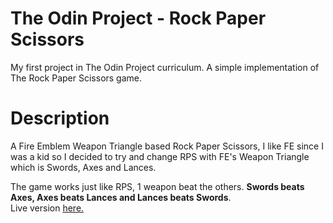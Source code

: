 # The Odin Project - Rock Paper Scissors

My first project in The Odin Project curriculum. 
A simple implementation of The Rock Paper Scissors game.

# Description

A Fire Emblem Weapon Triangle based Rock Paper Scissors, I like FE since I was a kid so I decided to try and change RPS with FE's Weapon Triangle which is Swords, Axes and Lances.

The game works just like RPS, 1 weapon beat the others. **Swords beats Axes, Axes beats Lances and Lances beats Swords**.  
Live version [here.](https://jamesgacutan.github.io/Rock-Paper-Scissors/)
